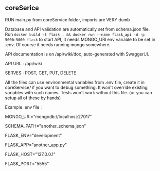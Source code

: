 
## coreSerice

RUN main.py from coreService folder, imports are VERY dumb

Database and API validation are automatically set from schema.json file.
Run `docker build -t flask . && docker run --name flask_api -d -p 5000:5000 flask` to start API, it needs MONGO_URI env variable to be set in .env. Of course it needs running mongo somewhere.

API documentation is on /api/wiki/doc, auto-generated with SwaggerUI.

API URL : /api/wiki

SERVES : POST, GET, PUT, DELETE

All the files can use environmental variables from .env file, create it in coreService/ if you want to debug something. It won't override existing variables with such names.
Tests won't work without this file. (or you can setup all of these by hands)

Example .env file : 

MONGO_URI="mongodb://localhost:27017"

SCHEMA_PATH="another_schema.json"

FLASK_ENV="development"

FLASK_APP="another_app.py"

FLASK_HOST="127.0.0.1"

FLASK_PORT="5555"

